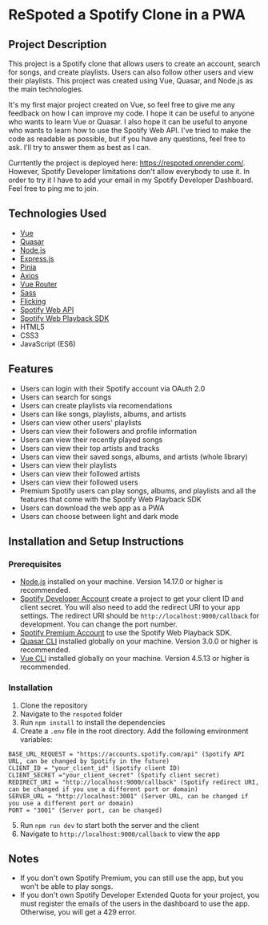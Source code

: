 # ReSpoted a Spotify Clone in a PWA

## Project Description

This project is a Spotify clone that allows users to create an account, search for songs, and create playlists. Users can also follow other users and view their playlists. This project was created using Vue, Quasar, and Node.js as the main technologies.

It's my first major project created on Vue, so feel free to give me any feedback on how I can improve my code. I hope it can be useful to anyone who wants to learn Vue or Quasar. I also hope it can be useful to anyone who wants to learn how to use the Spotify Web API. I've tried to make the code as readable as possible, but if you have any questions, feel free to ask. I'll try to answer them as best as I can.

Currtently the project is deployed here: https://respoted.onrender.com/. However, Spotify Developer limitations don't allow everybody to use it. In order to try it I have to add your email in my Spotify Developer Dashboard. Feel free to ping me to join.

## Technologies Used

- [Vue](https://vuejs.org/)
- [Quasar](https://quasar.dev/)
- [Node.js](https://nodejs.org/en/)
- [Express.js](https://expressjs.com/)
- [Pinia](https://pinia.esm.dev/)
- [Axios](https://axios-http.com/)
- [Vue Router](https://router.vuejs.org/)
- [Sass](https://sass-lang.com/)
- [Flicking](https://github.com/naver/egjs-flicking)
- [Spotify Web API](https://developer.spotify.com/documentation/web-api/)
- [Spotify Web Playback SDK](https://developer.spotify.com/documentation/web-playback-sdk/)
- HTML5
- CSS3
- JavaScript (ES6)

## Features

- Users can login with their Spotify account via OAuth 2.0
- Users can search for songs
- Users can create playlists via recomendations
- Users can like songs, playlists, albums, and artists
- Users can view other users' playlists
- Users can view their followers and profile information
- Users can view their recently played songs
- Users can view their top artists and tracks
- Users can view their saved songs, albums, and artists (whole library)
- Users can view their playlists
- Users can view their followed artists
- Users can view their followed users
- Premium Spotify users can play songs, albums, and playlists and all the features that come with the Spotify Web Playback SDK
- Users can download the web app as a PWA
- Users can choose between light and dark mode

## Installation and Setup Instructions

### Prerequisites

- [Node.js](https://nodejs.org/en/) installed on your machine. Version 14.17.0 or higher is recommended.
- [Spotify Developer Account](https://developer.spotify.com/dashboard/) create a project to get your client ID and client secret. You will also need to add the redirect URI to your app settings. The redirect URI should be `http://localhost:9000/callback` for development. You can change the port number.
- [Spotify Premium Account](https://www.spotify.com/us/premium/) to use the Spotify Web Playback SDK.
- [Quasar CLI](https://quasar.dev/quasar-cli/installation) installed globally on your machine. Version 3.0.0 or higher is recommended.
- [Vue CLI](https://cli.vuejs.org/guide/installation.html) installed globally on your machine. Version 4.5.13 or higher is recommended.

### Installation

1. Clone the repository
2. Navigate to the `respoted` folder
3. Run `npm install` to install the dependencies
4. Create a `.env` file in the root directory. Add the following environment variables:

```
BASE_URL_REQUEST = "https://accounts.spotify.com/api" (Spotify API URL, can be changed by Spotify in the future)
CLIENT_ID = "your_client_id" (Spotify client ID)
CLIENT_SECRET ="your_client_secret" (Spotify client secret)
REDIRECT_URI = "http://localhost:9000/callback" (Spotify redirect URI, can be changed if you use a different port or domain)
SERVER_URL = "http://localhost:3001" (Server URL, can be changed if you use a different port or domain)
PORT = "3001" (Server port, can be changed)
```

5. Run `npm run dev` to start both the server and the client
6. Navigate to `http://localhost:9000/callback` to view the app

## Notes

- If you don't own Spotify Premium, you can still use the app, but you won't be able to play songs.
- If you don't own Spotify Developer Extended Quota for your project, you must register the emails of the users in the dashboard to use the app. Otherwise, you will get a 429 error.

